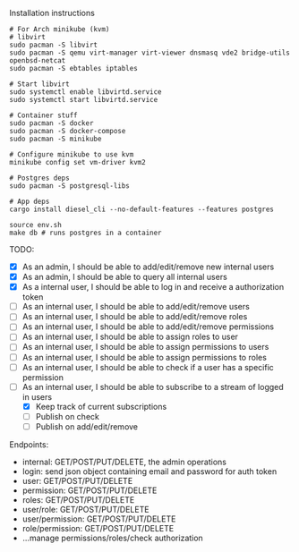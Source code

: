 Installation instructions 
```
# For Arch minikube (kvm)
# libvirt
sudo pacman -S libvirt
sudo pacman -S qemu virt-manager virt-viewer dnsmasq vde2 bridge-utils openbsd-netcat
sudo pacman -S ebtables iptables

# Start libvirt
sudo systemctl enable libvirtd.service
sudo systemctl start libvirtd.service

# Container stuff
sudo pacman -S docker
sudo pacman -S docker-compose
sudo pacman -S minikube

# Configure minikube to use kvm
minikube config set vm-driver kvm2

# Postgres deps
sudo pacman -S postgresql-libs

# App deps
cargo install diesel_cli --no-default-features --features postgres

source env.sh
make db # runs postgres in a container
```

TODO:
- [X] As an admin, I should be able to add/edit/remove new internal users
- [X] As an admin, I should be able to query all internal users
- [X] As a internal user, I should be able to log in and receive a authorization token
- [ ] As an internal user, I should be able to add/edit/remove users
- [ ] As an internal user, I should be able to add/edit/remove roles
- [ ] As an internal user, I should be able to add/edit/remove permissions
- [ ] As an internal user, I should be able to assign roles to user
- [ ] As an internal user, I should be able to assign permissions to users
- [ ] As an internal user, I should be able to assign permissions to roles
- [ ] As an internal user, I should be able to check if a user has a specific permission
- [ ] As an internal user, I should be able to subscribe to a stream of logged in users
  - [X] Keep track of current subscriptions
  - [ ] Publish on check
  - [ ] Publish on add/edit/remove

Endpoints:
- internal: GET/POST/PUT/DELETE, the admin operations
- login: send json object containing email and password for auth token
- user: GET/POST/PUT/DELETE
- permission: GET/POST/PUT/DELETE
- roles: GET/POST/PUT/DELETE
- user/role: GET/POST/PUT/DELETE 
- user/permission: GET/POST/PUT/DELETE
- role/permission: GET/POST/PUT/DELETE
-  ...manage permissions/roles/check authorization